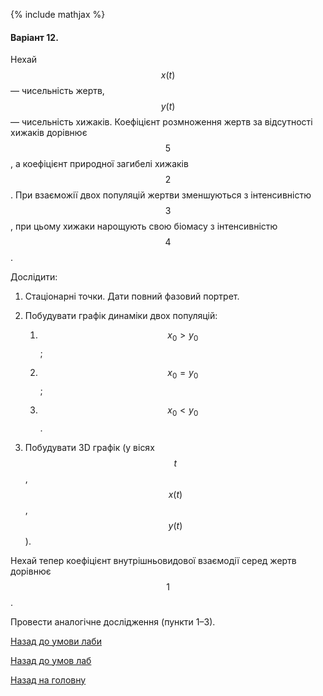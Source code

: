{% include mathjax %}

#### Варіант 12.

Нехай $$x(t)$$ &mdash; чисельність жертв, $$y(t)$$ &mdash; чисельність хижаків. Коефіцієнт розмноження жертв за відсутності хижаків дорівнює $$5$$, а коефіцієнт природної загибелі хижаків $$2$$. При взаєможії двох популяцій жертви зменшуються з інтенсивністю $$3$$, при цьому хижаки нарощують свою біомасу з інтенсивністю $$4$$.

Дослідити:

1. Стаціонарні точки. Дати повний фазовий портрет.

2. Побудувати графік динаміки двох популяцій:

	1. $$x_0 > y_0$$;

	2. $$x_0 = y_0$$;

	3. $$x_0 < y_0$$.

3. Побудувати 3D графік (у вісях $$t$$, $$x(t)$$, $$y(t)$$).

Нехай тепер коефіцієнт внутрішньовидової взаємодії серед жертв дорівнює $$1$$.

Провести аналогічне дослідження (пункти 1&ndash;3).

[Назад до умови лаби](README.md)

[Назад до умов лаб](../README.md)

[Назад на головну](../../../README.md)
